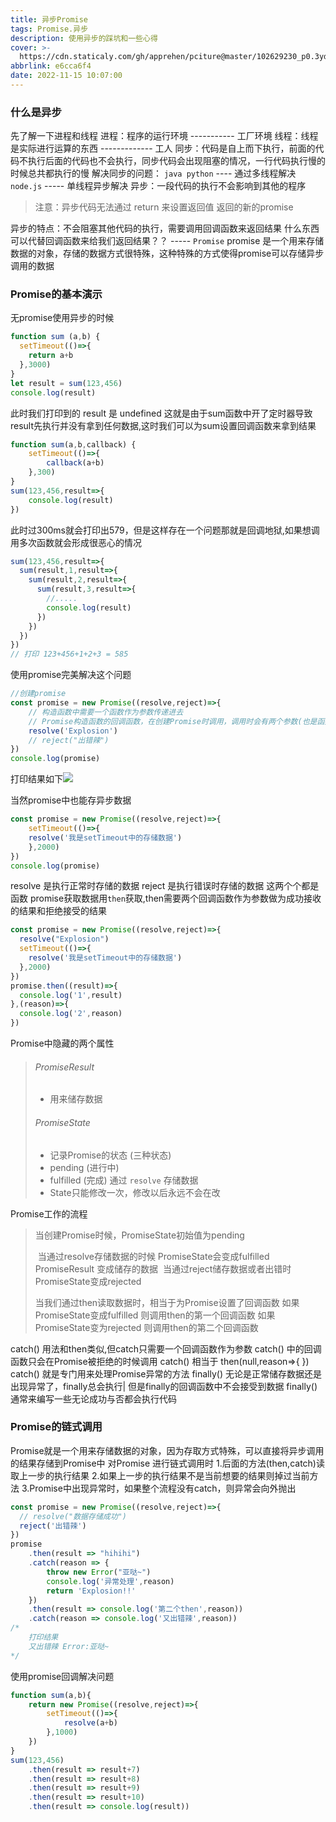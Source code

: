 ```yaml
---
title: 异步Promise
tags: Promise.异步
description: 使用异步的踩坑和一些心得
cover: >-
  https://cdn.staticaly.com/gh/apprehen/pciture@master/102629230_p0.3yd2fxgj0100.webp
abbrlink: e6cca6f4
date: 2022-11-15 10:07:00
---
```

### 什么是异步

先了解一下进程和线程
	进程：程序的运行环境 ----------- 工厂环境
	线程：线程是实际进行运算的东西 ------------- 工人
同步：代码是自上而下执行，前面的代码不执行后面的代码也不会执行，同步代码会出现阻塞的情况，一行代码执行慢的时候总共都执行的慢
解决同步的问题：
	`java python` ---- 通过多线程解决
	`node.js` ----- 单线程异步解决	
异步：一段代码的执行不会影响到其他的程序

> 注意：异步代码无法通过 return 来设置返回值 返回的新的promise

异步的特点：不会阻塞其他代码的执行，需要调用回调函数来返回结果
什么东西可以代替回调函数来给我们返回结果？？ ----- `Promise`
promise 是一个用来存储数据的对象，存储的数据方式很特殊，这种特殊的方式使得promise可以存储异步调用的数据

### Promise的基本演示

无promise使用异步的时候

```javascript
function sum (a,b) {
  setTimeout(()=>{
    return a+b
  },3000)
}
let result = sum(123,456)
console.log(result)
```

此时我们打印到的 result 是 undefined 这就是由于sum函数中开了定时器导致result先执行并没有拿到任何数据,这时我们可以为sum设置回调函数来拿到结果

```javascript
function sum(a,b,callback) {
    setTimeout(()=>{
        callback(a+b)
    },300)
}
sum(123,456,result=>{
    console.log(result)
})
```

此时过300ms就会打印出579，但是这样存在一个问题那就是回调地狱,如果想调用多次函数就会形成很恶心的情况

```javascript
sum(123,456,result=>{
  sum(result,1,result=>{
    sum(result,2,result=>{
      sum(result,3,result=>{
        //.....
        console.log(result)
      })
    })
  })
})
// 打印 123+456+1+2+3 = 585
```

使用promise完美解决这个问题

```javascript
//创建promise
const promise = new Promise((resolve,reject)=>{
    // 构造函数中需要一个函数作为参数传递进去
    // Promise构造函数的回调函数，在创建Promise时调用，调用时会有两个参数(也是函数)传递进去
    resolve('Explosion')
    // reject("出错辣")
})
console.log(promise)
```

打印结果如下![](https://cdn.staticaly.com/gh/apprehen/pciture@master/image.3oe9jgkwej20.webp)

当然promise中也能存异步数据

```javascript
const promise = new Promise((resolve,reject)=>{
    setTimeout(()=>{
    resolve('我是setTimeout中的存储数据')
  	},2000)
})
console.log(promise)
```

resolve 是执行正常时存储的数据
reject 是执行错误时存储的数据 这两个个都是函数
promise获取数据用`then`获取,then需要两个回调函数作为参数做为成功接收的结果和拒绝接受的结果

```js
const promise = new Promise((resolve,reject)=>{
  resolve("Explosion")
  setTimeout(()=>{
    resolve('我是setTimeout中的存储数据')
  },2000)
})
promise.then((result)=>{
  console.log('1',result)
},(reason)=>{
  console.log('2',reason)
})

```
Promise中隐藏的两个属性

>  ###### PromiseResult
>
>  - 用来储存数据
>
>  ###### PromiseState
>
>  - 记录Promise的状态 (三种状态)
>  - pending (进行中)
>  - fulfilled (完成) 通过 `resolve` 存储数据
>  - State只能修改一次，修改以后永远不会在改

Promise工作的流程

> 当创建Promise时候，PromiseState初始值为pending
>
> ​	当通过resolve存储数据的时候 PromiseState会变成fulfilled
> ​		PromiseResult 变成储存的数据
> ​	当通过reject储存数据或者出错时 PromiseState变成rejected
>
> 当我们通过then读取数据时，相当于为Promise设置了回调函数
> 	如果PromiseState变成fulfilled 则调用then的第一个回调函数
> 	如果PromiseState变为rejected 则调用then的第二个回调函数

catch() 用法和then类似,但catch只需要一个回调函数作为参数
	catch() 中的回调函数只会在Promise被拒绝的时候调用
	catch() 相当于 then(null,reason=>{  })
	catch() 就是专门用来处理Promise异常的方法
finally()
	无论是正常储存数据还是出现异常了，finally总会执行|
	但是finally的回调函数中不会接受到数据
	finally() 通常来编写一些无论成功与否都会执行代码

### Promise的链式调用

Promise就是一个用来存储数据的对象，因为存取方式特殊，可以直接将异步调用的结果存储到Promise中
对Promise 进行链式调用时
	1.后面的方法(then,catch)读取上一步的执行结果
	2.如果上一步的执行结果不是当前想要的结果则掉过当前方法
	3.Promise中出现异常时，如果整个流程没有catch，则异常会向外抛出

```javascript
const promise = new Promise((resolve,reject)=>{
  // resolve("数据存储成功")
  reject('出错辣')
})
promise
	.then(result => "hihihi")
	.catch(reason => {
    	throw new Error("亚哒~")
    	console.log('异常处理',reason)
    	return 'Explosion!!'
	})
	.then(result => console.log('第二个then',reason))
	.catch(reason => console.log('又出错辣',reason))
/*
	打印结果
	又出错辣 Error:亚哒~
*/
```

使用promise回调解决问题

```js
function sum(a,b){
    return new Promise((resolve,reject)=>{
        setTimeout(()=>{
            resolve(a+b)
        },1000)
    })
}
sum(123,456)
	.then(result => result+7)
	.then(result => result+8)
	.then(result => result+9)
	.then(result => result+10)
	.then(result => console.log(result))
```

